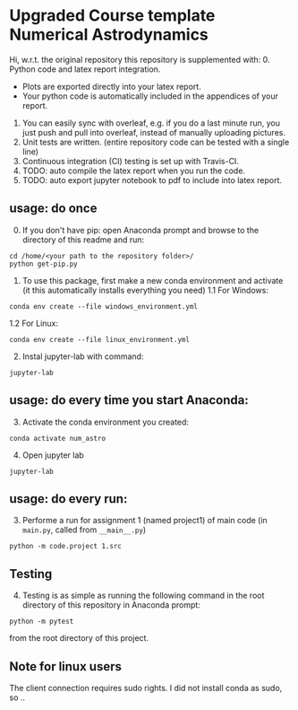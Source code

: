 # Upgraded Course template Numerical Astrodynamics
Hi, w.r.t. the original repository this repository is supplemented with:
0. Python code and latex report integration. 
  - Plots are exported directly into your latex report.
  - Your python code is automatically included in the appendices of your report.
1. You can easily sync with overleaf, e.g. if you do a last minute run, you just push and pull into overleaf, instead of manually uploading pictures.
2. Unit tests are written. (entire repository code can be tested with a single line)
3. Continuous integration (CI) testing is set up with Travis-CI.
4. TODO: auto compile the latex report when you run the code.
5. TODO: auto export jupyter notebook to pdf to include into latex report.

## usage: do once

0. If you don't have pip: open Anaconda prompt and browse to the directory of this readme and run:
```
cd /home/<your path to the repository folder>/
python get-pip.py
```

1. To use this package, first make a new conda environment and activate (it this automatically installs everything you need)
1.1 For Windows:
```
conda env create --file windows_environment.yml
```
1.2 For Linux:
```
conda env create --file linux_environment.yml
```
2. Instal jupyter-lab with command:
```
jupyter-lab
```

## usage: do every time you start Anaconda:

3. Activate the conda environment you created:
```
conda activate num_astro
```
4. Open jupyter lab
```
jupyter-lab
```

## usage: do every run:

3. Performe a run for assignment 1 (named project1) of main code (in `main.py`, called from `__main__.py`)
```
python -m code.project 1.src
```

## Testing

4. Testing is as simple as running the following command in the root directory of this repository in Anaconda prompt:
```
python -m pytest
```
from the root directory of this project.


## Note for linux users
The client connection requires sudo rights. I did not install conda as sudo, so ..


<!-- Un-wrapped URL's below (Mostly for Badges) -->
[black_badge]: https://img.shields.io/badge/code%20style-black-000000.svg
[python_badge]: https://img.shields.io/badge/python-3.8-blue.svg
[apache_badge]: https://img.shields.io/badge/license-Apache%202.0-brightgreen.svg
